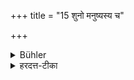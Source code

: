 +++
title = "15 शुनो मनुष्यस्य च"

+++

<details><summary>Bühler</summary>

15. As of a dog, a man, village cocks or pigs, carnivorous animals,
</details>

<details><summary>हरदत्त-टीका</summary>

## सूत्रम्
शुनो मनुष्यस्य च कुक्कुटसूकराणां ग्राम्याणां क्रव्यादसाम्॥ १५ ॥  
### प्रस्तावः
तत्रोदाहरणम्—  
## टिप्पनी
ग्राम्याणामिति वचनादारण्यानामप्रतिषेधः । अदनमदः, भावेऽसुन्प्रत्ययः । क्रव्यविषयमदनं येषां ते क्रव्यादसः केवलं मांसवृत्तयो गृध्रादयः ॥ १५ ॥
</details>
